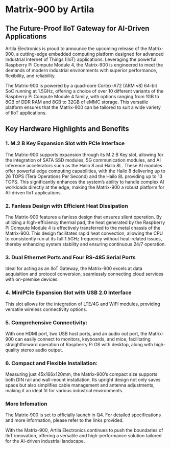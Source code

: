 # Matrix-900 by Artila
## The Future-Proof IIoT Gateway for AI-Driven Applications

Artila Electronics is proud to announce the upcoming release of the Matrix-900, a cutting-edge embedded computing platform designed for advanced Industrial Internet of Things (IIoT) applications. Leveraging the powerful Raspberry Pi Compute Module 4, the Matrix-900 is engineered to meet the demands of modern industrial environments with superior performance, flexibility, and reliability.

The Matrix-900 is powered by a quad-core Cortex-A72 (ARM v8) 64-bit SoC running at 1.5GHz, offering a choice of over 10 different variants of the Raspberry Pi Compute Module 4 family, with options ranging from 1GB to 8GB of DDR RAM and 8GB to 32GB of eMMC storage. This versatile platform ensures that the Matrix-900 can be tailored to suit a wide variety of IIoT applications. 

## Key Hardware Highlights and Benefits
### 1. M.2 B Key Expansion Slot with PCIe Interface
The Matrix-900 supports expansion through its M.2 B Key slot, allowing for the integration of SATA SSD modules, 5G communication modules, and AI inference accelerators such as the Hailo 8 and Hailo 8L. These AI modules offer powerful edge computing capabilities, with the Hailo 8 delivering up to 26 TOPS (Tera Operations Per Second) and the Hailo 8L providing up to 13 TOPS. This significantly enhances the system’s ability to handle complex AI workloads directly at the edge, making the Matrix-900 a robust platform for AI-driven IIoT applications.

### 2. Fanless Design with Efficient Heat Dissipation
The Matrix-900 features a fanless design that ensures silent operation. By utilizing a high-efficiency thermal pad, the heat generated by the Raspberry Pi Compute Module 4 is effectively transferred to the metal chassis of the Matrix-900. This design facilitates rapid heat convection, allowing the CPU to consistently run at its full 1.5GHz frequency without heat-related issues, thereby enhancing system stability and ensuring continuous 24/7 operation.
### 3. Dual Ethernet Ports and Four RS-485 Serial Ports
Ideal for acting as an IIoT Gateway, the Matrix-900 excels at data acquisition and protocol conversion, seamlessly connecting cloud services with on-premise devices.
### 4. MiniPCIe Expansion Slot with USB 2.0 Interface
This slot allows for the integration of LTE/4G and WiFi modules, providing versatile wireless connectivity options.
### 5. Comprehensive Connectivity: 
With one HDMI port, two USB host ports, and an audio out port, the Matrix-900 can easily connect to monitors, keyboards, and mice, facilitating straightforward operation of Raspberry Pi OS with desktop, along with high-quality stereo audio output.
### 6. Compact and Flexible Installation: 
Measuring just 45x166x120mm, the Matrix-900’s compact size supports both DIN rail and wall-mount installation. Its upright design not only saves space but also simplifies cable management and antenna adjustments, making it an ideal fit for various industrial environments.

### More Infomation
The Matrix-900 is set to officially launch in Q4. For detailed specifications and more information, please refer to the links provided.

With the Matrix-900, Artila Electronics continues to push the boundaries of IIoT innovation, offering a versatile and high-performance solution tailored for the AI-driven industrial landscape.



